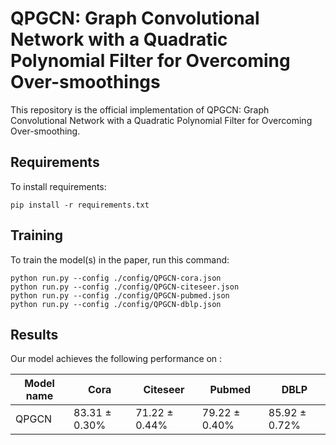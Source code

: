 <!-- >📋  A template [README.md](https://github.com/paperswithcode/releasing-research-code/blob/master/templates/README.md) for code accompanying a Machine Learning paper -->

# QPGCN: Graph Convolutional Network with a Quadratic Polynomial Filter for Overcoming Over-smoothings

This repository is the official implementation of QPGCN: Graph Convolutional Network with a Quadratic Polynomial Filter for Overcoming Over-smoothing.

<!-- This repository is the official implementation of [QPGCN: GCN Overcoms Over-smoothing With Quadratic Polynomial Filter](https://arxiv.org/abs/2030.12345). 

>📋  Optional: include a graphic explaining your approach/main result, bibtex entry, link to demos, blog posts and tutorials -->

## Requirements

To install requirements:

```setup
pip install -r requirements.txt
```

<!-- >📋  Describe how to set up the environment, e.g. pip/conda/docker commands, download datasets, etc... -->

## Training

To train the model(s) in the paper, run this command:

```train
python run.py --config ./config/QPGCN-cora.json
python run.py --config ./config/QPGCN-citeseer.json
python run.py --config ./config/QPGCN-pubmed.json
python run.py --config ./config/QPGCN-dblp.json
```

<!-- >📋  Describe how to train the models, with example commands on how to train the models in your paper, including the full training procedure and appropriate hyperparameters. -->

<!-- ## Evaluation

To evaluate my model on ImageNet, run:

```eval
python eval.py --model-file mymodel.pth --benchmark imagenet
```

>📋  Describe how to evaluate the trained models on benchmarks reported in the paper, give commands that produce the results (section below). -->

<!-- ## Pre-trained Models

You can download pretrained models here:

- [My awesome model](https://drive.google.com/mymodel.pth) trained on ImageNet using parameters x,y,z. 

>📋  Give a link to where/how the pretrained models can be downloaded and how they were trained (if applicable).  Alternatively you can have an additional column in your results table with a link to the models. -->

## Results

Our model achieves the following performance on :

<!-- ### [Image Classification on ImageNet](https://paperswithcode.com/sota/image-classification-on-imagenet) -->

| Model name         |        Cora      |      Citeseer    |      Pubmed      |      DBLP        |
| ------------------ | ---------------- | ---------------- | ---------------- | ---------------- |
|          QPGCN     | 83.31 $\pm$ 0.30\%  | 71.22 $\pm$ 0.44\%  | 79.22 $\pm$ 0.40\%  | 85.92 $\pm$ 0.72\%  |

<!-- >📋  Include a table of results from your paper, and link back to the leaderboard for clarity and context. If your main result is a figure, include that figure and link to the command or notebook to reproduce it.  -->


<!-- ## Contributing

>📋  Pick a licence and describe how to contribute to your code repository.  -->
